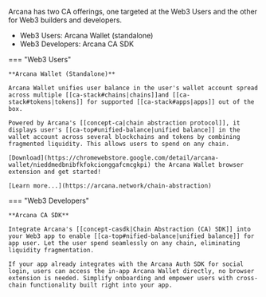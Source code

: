 Arcana has two CA offerings, one targeted at the Web3 Users and the other for Web3 builders and developers.

* Web3 Users: Arcana Wallet (standalone)
* Web3 Developers: Arcana CA SDK

=== "Web3 Users"

    **Arcana Wallet (Standalone)**

    Arcana Wallet unifies user balance in the user's wallet account spread across multiple [[ca-stack#chains|chains]]and [[ca-stack#tokens|tokens]] for supported [[ca-stack#apps|apps]] out of the box.  
    
    Powered by Arcana's [[concept-ca|chain abstraction protocol]], it displays user's [[ca-top#unified-balance|unified balance]] in the wallet account across several blockchains and tokens by combining fragmented liquidity. This allows users to spend on any chain. 
    
    [Download](https://chromewebstore.google.com/detail/arcana-wallet/nieddmedbnibfkfokcionggafcmcgkpi) the Arcana Wallet browser extension and get started!
    
    [Learn more...](https://arcana.network/chain-abstraction)

=== "Web3 Developers"

    **Arcana CA SDK**
    
    Integrate Arcana's [[concept-casdk|Chain Abstraction (CA) SDK]] into your Web3 app to enable [[ca-top#nified-balance|unified balance]] for app user. Let the user spend seamlessly on any chain, eliminating liquidity fragmentation.

    If your app already integrates with the Arcana Auth SDK for social login, users can access the in-app Arcana Wallet directly, no browser extension is needed. Simplify onboarding and empower users with cross-chain functionality built right into your app.  

